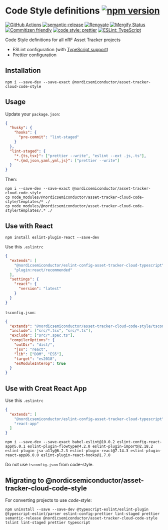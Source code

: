 # Code Style definitions [![npm version](https://img.shields.io/npm/v/@nordicsemiconductor/asset-tracker-cloud-code-style.svg)](https://www.npmjs.com/package/@nordicsemiconductor/asset-tracker-cloud-code-style)

[![GitHub Actions](https://github.com/NordicSemiconductor/asset-tracker-cloud-code-style-js/workflows/Test%20and%20Release/badge.svg)](https://github.com/NordicSemiconductor/asset-tracker-cloud-code-style-js/actions)
[![semantic-release](https://img.shields.io/badge/%20%20%F0%9F%93%A6%F0%9F%9A%80-semantic--release-e10079.svg)](https://github.com/semantic-release/semantic-release)
[![Renovate](https://img.shields.io/badge/renovate-enabled-brightgreen.svg)](https://renovatebot.com)
[![Mergify Status](https://img.shields.io/endpoint.svg?url=https://api.mergify.com/v1/badges/NordicSemiconductor/asset-tracker-cloud-code-style-js)](https://mergify.io)
[![Commitizen friendly](https://img.shields.io/badge/commitizen-friendly-brightgreen.svg)](http://commitizen.github.io/cz-cli/)
[![code style: prettier](https://img.shields.io/badge/code_style-prettier-ff69b4.svg)](https://github.com/prettier/prettier/)
[![ESLint: TypeScript](https://img.shields.io/badge/ESLint-TypeScript-blue.svg)](https://github.com/typescript-eslint/typescript-eslint)

Code Style definitions for all nRF Asset Tracker projects

- ESLint configuration (with
  [TypeScript support](https://github.com/typescript-eslint/typescript-eslint))
- Prettier configuration

## Installation

    npm i --save-dev --save-exact @nordicsemiconductor/asset-tracker-cloud-code-style

## Usage

Update your `package.json`:

```json
{
  "husky": {
    "hooks": {
      "pre-commit": "lint-staged"
    }
  },
  "lint-staged": {
    "*.{ts,tsx}": ["prettier --write", "eslint --ext .js,.ts"],
    "*.{md,json,yaml,yml,js}": ["prettier --write"]
  }
}
```

Then:

    npm i --save-dev --save-exact @nordicsemiconductor/asset-tracker-cloud-code-style
    cp node_modules/@nordicsemiconductor/asset-tracker-cloud-code-style/templates/* ./
    cp node_modules/@nordicsemiconductor/asset-tracker-cloud-code-style/templates/.* ./

## Use with React

    npm install eslint-plugin-react --save-dev

Use this `.eslintrc`

```json
{
  "extends": [
    "@nordicsemiconductor/eslint-config-asset-tracker-cloud-typescript",
    "plugin:react/recommended"
  ],
  "settings": {
    "react": {
      "version": "latest"
    }
  }
}
```

`tsconfig.json`:

```json
{
  "extends": "@nordicsemiconductor/asset-tracker-cloud-code-style/tsconfig.json",
  "include": ["src/*.tsx", "src/*.ts"],
  "exclude": ["src/*.spec.ts"],
  "compilerOptions": {
    "outDir": "dist/",
    "jsx": "react",
    "lib": ["DOM", "ES5"],
    "target": "es2018",
    "esModuleInterop": true
  }
}
```

## Use with Creat React App

Use this `.eslintrc`

```json
{
  "extends": [
    "@nordicsemiconductor/eslint-config-asset-tracker-cloud-typescript",
    "react-app"
  ]
}
```

    npm i --save-dev --save-exact babel-eslint@10.0.2 eslint-config-react-app@5.0.1 eslint-plugin-flowtype@4.2.0 eslint-plugin-import@2.18.2 eslint-plugin-jsx-a11y@6.2.3 eslint-plugin-react@7.14.3 eslint-plugin-react-app@6.0.0 eslint-plugin-react-hooks@1.7.0

Do not use `tsconfig.json` from code-style.

## Migrating to @nordicsemiconductor/asset-tracker-cloud-code-style

For converting projects to use _code-style_:

    npm uninstall --save --save-dev @typescript-eslint/eslint-plugin @typescript-eslint/parser eslint-config-prettier lint-staged prettier semantic-release @nordicsemiconductor/asset-tracker-cloud-code-style tslint lint-staged prettier typescript
